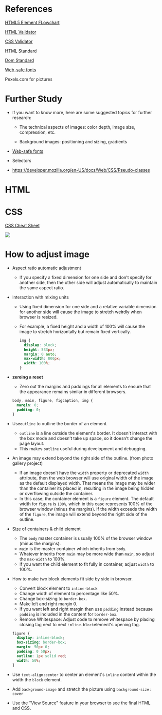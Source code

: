 # References

[HTML5 Element FLowchart](..\..\..\..\Downloads\h5d-sectioning-flowchart.pdf) 

[HTML Validator](https://validator.w3.org/#validate_by_input)

[CSS Validator](https://jigsaw.w3.org/css-validator/)

[HTML Standard](https://html.spec.whatwg.org/multipage/)

[Dom Standard](https://dom.spec.whatwg.org/)

[Web-safe fonts](http://web.mit.edu/jmorzins/www/fonts.html) 

Pexels.com for pictures

# Further Study

- If you want to know more, here are some suggested topics for further research:

  - The technical aspects of images: color depth, image size, compression, etc.

  - Background images: positioning and sizing, gradients

- [Web-safe fonts](http://web.mit.edu/jmorzins/www/fonts.html) 

- Selectors

- https://developer.mozilla.org/en-US/docs/Web/CSS/Pseudo-classes

# HTML

# CSS

[CSS Cheat Sheet](https://javaconceptoftheday.com/css-cheat-sheet/)

![](C:\Users\jenny\Downloads\CSS_Cheat_Sheet.webp)

# How to adjust image 

- Aspect ratio automatic adjustment

  - If you specify a fixed dimension for one side and don't specify for another side, then the other side will adjust automatically to maintain the same aspect ratio. 

- Interaction with mixing units

  - Using fixed dimension for one side and a relative variable dimension for another side will cause the image to stretch weirdly when browser is resized. 

  - For example, a fixed height and a width of 100% will cause the image to stretch horizontally but remain fixed vertically. 

    ```css
    img {
      display: block;
      height: 533px;
      margin: 0 auto;
      max-width: 800px;
      width: 100%;
    }
    ```

- **zeroing a reset**

  - Zero out the margins and paddings for all elements to ensure that the appearance remains similar in different browsers.

  ```css
  body, main, figure, figcaption, img {
    margin: 0;
    padding: 0;
  }
  ```

- Use`outline` to outline the border of an element. 

  - `outline` is a line outside the element's border. It doesn't interact with the box mode and doesn't take up space, so it doesn't change the page layout.
  - This makes `outline` useful during development and debugging.

- An image may extend beyond the right side of the outline. (from photo gallery project)

  - If an image doesn't have the `width` property or deprecated `width` attribute, then the web browser will use original width of the image as the default displayed width. That means the image may be wider than the container its placed in, resulting in the image being hidden or overflowing outside the container.
  - In this case, the container element is a `figure` element. The default width for `figure` is `100%`, which in this case represents 100% of the browser window (minus the margins). If the width exceeds the width of the `figure`, the image will extend beyond the right side of the outline.

- Size of containers & child element

  - The `body` master container is usually 100% of the browser window (minus the margins).
  - `main` is the master container which inherits from `body`. 
  - Whatever inherits from `main` may be more wide than `main`, so adjust the `max-width` to 100%. 
  - If you want the child element to fit fully in container, adjust `width` to 100%. 

- How to make two block elements fit side by side in browser.

  - Convert block element to `inline-block`
  - Change width of element to percentage like 50%. 
  - Change box-sizing to `border-box`. 
  - Make left and right margin 0. 
  - If you want left and right margin then use `padding` instead because `padding` is included in the content for `border-box`. 
  - Remove Whitespace: Adjust code to remove whitespace by placing closing tag next to next `inline-block`element's opening tag.

  ```css
  figure {
  	display: inline-block;
    box-sizing: border-box;
    margin: 50px 0;
    padding: 0 50px;
    outline: 1px solid red;
   	width: 50%;
  }
  ```

- Use `text-align:center` to center an element's `inline` content within the width the `block` element.

- Add `background-image` and stretch the picture using `background-size: cover`

- Use the "View Source" feature in your browser to see the final HTML and CSS.
